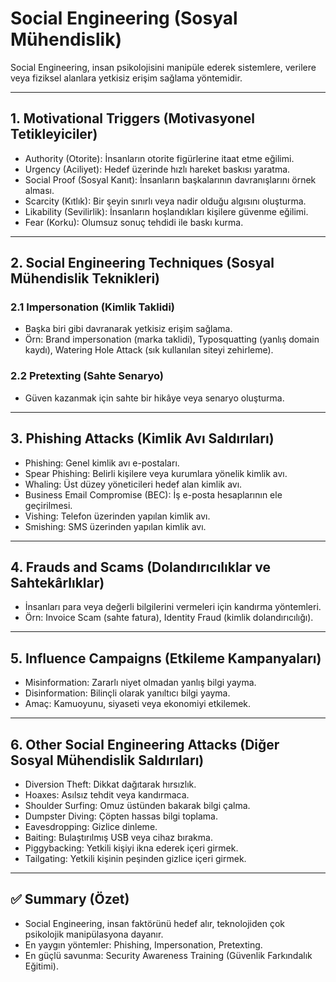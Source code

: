 # Social Engineering (Sosyal Mühendislik)

Social Engineering, insan psikolojisini manipüle ederek sistemlere, verilere veya fiziksel alanlara yetkisiz erişim sağlama yöntemidir.

---

## 1. Motivational Triggers (Motivasyonel Tetikleyiciler)

- Authority (Otorite): İnsanların otorite figürlerine itaat etme eğilimi.  
- Urgency (Aciliyet): Hedef üzerinde hızlı hareket baskısı yaratma.  
- Social Proof (Sosyal Kanıt): İnsanların başkalarının davranışlarını örnek alması.  
- Scarcity (Kıtlık): Bir şeyin sınırlı veya nadir olduğu algısını oluşturma.  
- Likability (Sevilirlik): İnsanların hoşlandıkları kişilere güvenme eğilimi.  
- Fear (Korku): Olumsuz sonuç tehdidi ile baskı kurma.  

---

## 2. Social Engineering Techniques (Sosyal Mühendislik Teknikleri)

### 2.1 Impersonation (Kimlik Taklidi)
- Başka biri gibi davranarak yetkisiz erişim sağlama.  
- Örn: Brand impersonation (marka taklidi), Typosquatting (yanlış domain kaydı), Watering Hole Attack (sık kullanılan siteyi zehirleme).  

### 2.2 Pretexting (Sahte Senaryo)
- Güven kazanmak için sahte bir hikâye veya senaryo oluşturma.  

---

## 3. Phishing Attacks (Kimlik Avı Saldırıları)

- Phishing: Genel kimlik avı e-postaları.  
- Spear Phishing: Belirli kişilere veya kurumlara yönelik kimlik avı.  
- Whaling: Üst düzey yöneticileri hedef alan kimlik avı.  
- Business Email Compromise (BEC): İş e-posta hesaplarının ele geçirilmesi.  
- Vishing: Telefon üzerinden yapılan kimlik avı.  
- Smishing: SMS üzerinden yapılan kimlik avı.  

---

## 4. Frauds and Scams (Dolandırıcılıklar ve Sahtekârlıklar)

- İnsanları para veya değerli bilgilerini vermeleri için kandırma yöntemleri.  
- Örn: Invoice Scam (sahte fatura), Identity Fraud (kimlik dolandırıcılığı).  

---

## 5. Influence Campaigns (Etkileme Kampanyaları)

- Misinformation: Zararlı niyet olmadan yanlış bilgi yayma.  
- Disinformation: Bilinçli olarak yanıltıcı bilgi yayma.  
- Amaç: Kamuoyunu, siyaseti veya ekonomiyi etkilemek.  

---

## 6. Other Social Engineering Attacks (Diğer Sosyal Mühendislik Saldırıları)

- Diversion Theft: Dikkat dağıtarak hırsızlık.  
- Hoaxes: Asılsız tehdit veya kandırmaca.  
- Shoulder Surfing: Omuz üstünden bakarak bilgi çalma.  
- Dumpster Diving: Çöpten hassas bilgi toplama.  
- Eavesdropping: Gizlice dinleme.  
- Baiting: Bulaştırılmış USB veya cihaz bırakma.  
- Piggybacking: Yetkili kişiyi ikna ederek içeri girmek.  
- Tailgating: Yetkili kişinin peşinden gizlice içeri girmek.  

---

## ✅ Summary (Özet)

- Social Engineering, insan faktörünü hedef alır, teknolojiden çok psikolojik manipülasyona dayanır.  
- En yaygın yöntemler: Phishing, Impersonation, Pretexting.  
- En güçlü savunma: Security Awareness Training (Güvenlik Farkındalık Eğitimi).  
